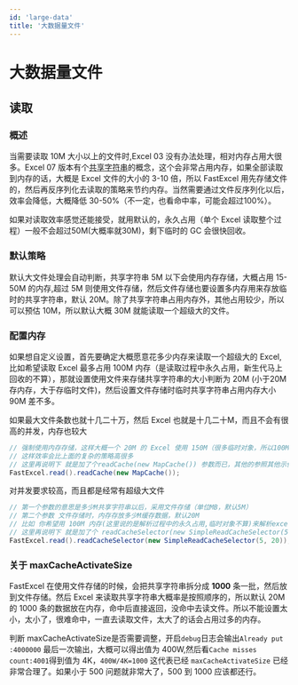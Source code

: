```yaml
---
id: 'large-data'
title: '大数据量文件'
---
```


# 大数据量文件

## 读取

### 概述
当需要读取 10M 大小以上的文件时,Excel 03 没有办法处理，相对内存占用大很多。Excel 07 版本有个[共享字符串](https://learn.microsoft.com/en-us/office/open-xml/spreadsheet/working-with-the-shared-string-table)的概念，这个会非常占用内存，如果全部读取到内存的话，大概是 Excel 文件的大小的 3-10 倍，所以 FastExcel 用先存储文件的，然后再反序列化去读取的策略来节约内存。当然需要通过文件反序列化以后，效率会降低，大概降低 30-50%（不一定，也看命中率，可能会超过100%）。

如果对读取效率感觉还能接受，就用默认的，永久占用（单个 Excel 读取整个过程）一般不会超过50M(大概率就30M)，剩下临时的 GC 会很快回收。

### 默认策略
默认大文件处理会自动判断，共享字符串 5M 以下会使用内存存储，大概占用 15-50M 的内存,超过 5M 则使用文件存储，然后文件存储也要设置多内存用来存放临时的共享字符串，默认 20M。除了共享字符串占用内存外，其他占用较少，所以可以预估 10M，所以默认大概 30M 就能读取一个超级大的文件。

### 配置内存
如果想自定义设置，首先要确定大概愿意花多少内存来读取一个超级大的 Excel,比如希望读取 Excel 最多占用 100M 内存（是读取过程中永久占用，新生代马上回收的不算），那就设置使用文件来存储共享字符串的大小判断为 20M (小于20M存内存，大于存临时文件)，然后设置文件存储时临时共享字符串占用内存大小 90M 差不多。

如果最大文件条数也就十几二十万，然后 Excel 也就是十几二十M，而且不会有很高的并发，内存也较大
```java
// 强制使用内存存储，这样大概一个 20M 的 Excel 使用 150M（很多临时对象，所以100M会一直GC）的内存
// 这样效率会比上面的复杂的策略高很多
// 这里再说明下 就是加了个readCache(new MapCache()) 参数而已，其他的参照其他示例写
FastExcel.read().readCache(new MapCache());
```

对并发要求较高，而且都是经常有超级大文件
```java
// 第一个参数的意思是多少M共享字符串以后，采用文件存储（单位MB，默认5M）
// 第二个参数 文件存储时，内存存放多少M缓存数据，默认20M
// 比如 你希望用 100M 内存(这里说的是解析过程中的永久占用,临时对象不算)来解析excel，前面算过了，大概是 20M+90M，所以设置参数为:20 和 90
// 这里再说明下 就是加了个 readCacheSelector(new SimpleReadCacheSelector(5, 20)) 参数而已，其他的参照其他示例写
FastExcel.read().readCacheSelector(new SimpleReadCacheSelector(5, 20));
```

### 关于 maxCacheActivateSize
FastExcel 在使用文件存储的时候，会把共享字符串拆分成 **1000** 条一批，然后放到文件存储。然后 Excel 来读取共享字符串大概率是按照顺序的，所以默认 20M 的 1000 条的数据放在内存，命中后直接返回，没命中去读文件。所以不能设置太小，太小了，很难命中，一直去读取文件，太大了的话会占用过多的内存。

判断 maxCacheActivateSize是否需要调整，开启`debug`日志会输出`Already put :4000000` 最后一次输出，大概可以得出值为 400W,然后看`Cache misses count:4001`得到值为 4K，`400W/4K=1000` 这代表已经 `maxCacheActivateSize` 已经非常合理了。如果小于 500 问题就非常大了，500 到 1000 应该都还行。
